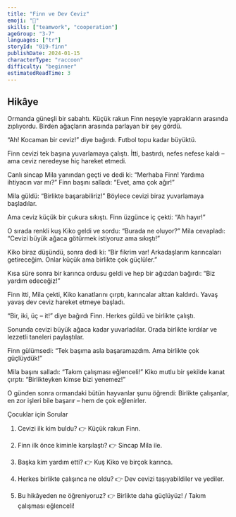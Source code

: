 ```yaml
---
title: "Finn ve Dev Ceviz"
emoji: "🌰"
skills: ["teamwork", "cooperation"]
ageGroup: "3-7"
languages: ["tr"]
storyId: "019-finn"
publishDate: 2024-01-15
characterType: "raccoon"
difficulty: "beginner"
estimatedReadTime: 3
---
```


## Hikâye


Ormanda güneşli bir sabahtı. Küçük rakun Finn neşeyle yaprakların arasında zıplıyordu. Birden ağaçların arasında parlayan bir şey gördü.

“Ah! Kocaman bir ceviz!” diye bağırdı. Futbol topu kadar büyüktü.

Finn cevizi tek başına yuvarlamaya çalıştı. İtti, bastırdı, nefes nefese kaldı – ama ceviz neredeyse hiç hareket etmedi.

Canlı sincap Mila yanından geçti ve dedi ki:
“Merhaba Finn! Yardıma ihtiyacın var mı?”
Finn başını salladı: “Evet, ama çok ağır!”

Mila güldü: “Birlikte başarabiliriz!” Böylece cevizi biraz yuvarlamaya başladılar.

Ama ceviz küçük bir çukura sıkıştı.
Finn üzgünce iç çekti: “Ah hayır!”

O sırada renkli kuş Kiko geldi ve sordu:
“Burada ne oluyor?”
Mila cevapladı: “Cevizi büyük ağaca götürmek istiyoruz ama sıkıştı!”

Kiko biraz düşündü, sonra dedi ki: “Bir fikrim var! Arkadaşlarım karıncaları getireceğim. Onlar küçük ama birlikte çok güçlüler.”

Kısa süre sonra bir karınca ordusu geldi ve hep bir ağızdan bağırdı: “Biz yardım edeceğiz!”

Finn itti, Mila çekti, Kiko kanatlarını çırptı, karıncalar alttan kaldırdı. Yavaş yavaş dev ceviz hareket etmeye başladı.

“Bir, iki, üç – it!” diye bağırdı Finn. Herkes güldü ve birlikte çalıştı.

Sonunda cevizi büyük ağaca kadar yuvarladılar. Orada birlikte kırdılar ve lezzetli taneleri paylaştılar.

Finn gülümsedi: “Tek başıma asla başaramazdım. Ama birlikte çok güçlüydük!”

Mila başını salladı: “Takım çalışması eğlenceli!”
Kiko mutlu bir şekilde kanat çırptı: “Birlikteyken kimse bizi yenemez!”

O günden sonra ormandaki bütün hayvanlar şunu öğrendi:
Birlikte çalışanlar, en zor işleri bile başarır – hem de çok eğlenirler.

Çocuklar için Sorular

1. Cevizi ilk kim buldu?
👉 Küçük rakun Finn.

2. Finn ilk önce kiminle karşılaştı?
👉 Sincap Mila ile.

3. Başka kim yardım etti?
👉 Kuş Kiko ve birçok karınca.

4. Herkes birlikte çalışınca ne oldu?
👉 Dev cevizi taşıyabildiler ve yediler.

5. Bu hikâyeden ne öğreniyoruz?
👉 Birlikte daha güçlüyüz! / Takım çalışması eğlenceli!
